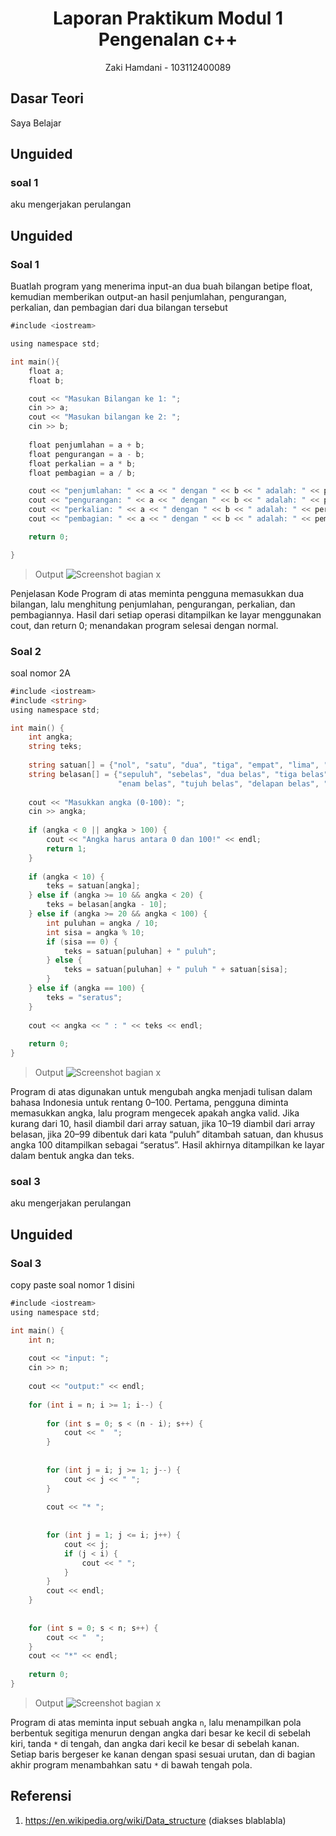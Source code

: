 # <h1 align="center">Laporan Praktikum Modul 1 <br> Pengenalan c++</h1>
<p align="center">Zaki Hamdani - 103112400089</p>

## Dasar Teori

Saya Belajar

## Unguided

### soal 1

aku mengerjakan perulangan

## Unguided

### Soal 1

Buatlah program yang menerima input-an dua buah bilangan betipe float, kemudian memberikan output-an hasil penjumlahan, pengurangan, perkalian, dan pembagian dari dua bilangan tersebut

```go
#include <iostream>

using namespace std;

int main(){
    float a;
    float b;

    cout << "Masukan Bilangan ke 1: ";
    cin >> a;
    cout << "Masukan bilangan ke 2: ";
    cin >> b;
    
    float penjumlahan = a + b;
    float pengurangan = a - b;
    float perkalian = a * b;
    float pembagian = a / b;

    cout << "penjumlahan: " << a << " dengan " << b << " adalah: " << penjumlahan << endl;
    cout << "pengurangan: " << a << " dengan " << b << " adalah: " << pengurangan << endl;
    cout << "perkalian: " << a << " dengan " << b << " adalah: " << perkalian << endl;
    cout << "pembagian: " << a << " dengan " << b << " adalah: " << pembagian << endl;

    return 0;

}
```

> Output
> ![Screenshot bagian x](Output/output_no1.png)

Penjelasan Kode
Program di atas meminta pengguna memasukkan dua bilangan, lalu menghitung penjumlahan, pengurangan, perkalian, dan pembagiannya. Hasil dari setiap operasi ditampilkan ke layar menggunakan cout, dan return 0; menandakan program selesai dengan normal.

### Soal 2

soal nomor 2A

```go
#include <iostream>
#include <string>
using namespace std;

int main() {
    int angka;
    string teks;
    
    string satuan[] = {"nol", "satu", "dua", "tiga", "empat", "lima", "enam", "tujuh", "delapan", "sembilan"};
    string belasan[] = {"sepuluh", "sebelas", "dua belas", "tiga belas", "empat belas", "lima belas", 
                        "enam belas", "tujuh belas", "delapan belas", "sembilan belas"};
    
    cout << "Masukkan angka (0-100): ";
    cin >> angka;
    
    if (angka < 0 || angka > 100) {
        cout << "Angka harus antara 0 dan 100!" << endl;
        return 1;
    }
    
    if (angka < 10) {
        teks = satuan[angka];
    } else if (angka >= 10 && angka < 20) {
        teks = belasan[angka - 10];
    } else if (angka >= 20 && angka < 100) {
        int puluhan = angka / 10;
        int sisa = angka % 10;
        if (sisa == 0) {
            teks = satuan[puluhan] + " puluh";
        } else {
            teks = satuan[puluhan] + " puluh " + satuan[sisa];
        }
    } else if (angka == 100) {
        teks = "seratus";
    }
    
    cout << angka << " : " << teks << endl;
    
    return 0;
}
```

> Output
> ![Screenshot bagian x](Output/output_no2.png)

Program di atas digunakan untuk mengubah angka menjadi tulisan dalam bahasa Indonesia untuk rentang 0–100. Pertama, pengguna diminta memasukkan angka, lalu program mengecek apakah angka valid. Jika kurang dari 10, hasil diambil dari array satuan, jika 10–19 diambil dari array belasan, jika 20–99 dibentuk dari kata “puluh” ditambah satuan, dan khusus angka 100 ditampilkan sebagai “seratus”. Hasil akhirnya ditampilkan ke layar dalam bentuk angka dan teks.

### soal 3

aku mengerjakan perulangan

## Unguided

### Soal 3

copy paste soal nomor 1 disini

```go
#include <iostream>
using namespace std;

int main() {
    int n;
    
    cout << "input: ";
    cin >> n;
    
    cout << "output:" << endl;
    
    for (int i = n; i >= 1; i--) {
        
        for (int s = 0; s < (n - i); s++) {
            cout << "  ";
        }
        
        
        for (int j = i; j >= 1; j--) {
            cout << j << " ";
        }
        
        cout << "* ";
        
        
        for (int j = 1; j <= i; j++) {
            cout << j;
            if (j < i) {
                cout << " ";
            }
        }
        cout << endl;
    }
    
    
    for (int s = 0; s < n; s++) {
        cout << "  ";
    }
    cout << "*" << endl;
    
    return 0;
}
```

> Output
> ![Screenshot bagian x](Output/output_no3.png)

Program di atas meminta input sebuah angka `n`, lalu menampilkan pola berbentuk segitiga menurun dengan angka dari besar ke kecil di sebelah kiri, tanda `*` di tengah, dan angka dari kecil ke besar di sebelah kanan. Setiap baris bergeser ke kanan dengan spasi sesuai urutan, dan di bagian akhir program menambahkan satu `*` di bawah tengah pola.

## Referensi

1. https://en.wikipedia.org/wiki/Data_structure (diakses blablabla)


